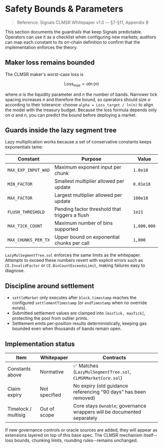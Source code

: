 # Safety Bounds & Parameters

> Reference: Signals CLMSR Whitepaper v1.0 -- §7-§11, Appendix B

This section documents the guardrails that keep Signals predictable. Operators can use it as a checklist when configuring new markets; auditors can map each constant to its on-chain definition to confirm that the implementation enforces the theory.

## Maker loss remains bounded

The CLMSR maker's worst-case loss is

$$
\text{Loss}_{\max} = \alpha \ln(n)
$$

where $\alpha$ is the liquidity parameter and $n$ the number of bands. Narrower tick spacing increases $n$ and therefore the bound, so operators should size $\alpha$ according to their tolerance: choose `alpha = Loss_target / ln(n)` to align the model with the treasury budget. Because the loss formula depends only on $\alpha$ and $n$, you can predict the bound before deploying a market.

## Guards inside the lazy segment tree

Lazy multiplication works because a set of conservative constants keeps exponentials tame:

| Constant | Purpose | Value |
| --- | --- | --- |
| `MAX_EXP_INPUT_WAD` | Maximum exponent input per chunk | `1.0e18` |
| `MIN_FACTOR` | Smallest multiplier allowed per update | `0.01e18` |
| `MAX_FACTOR` | Largest multiplier allowed per update | `100e18` |
| `FLUSH_THRESHOLD` | Pending factor threshold that triggers a flush | `1e21` |
| `MAX_TICK_COUNT` | Maximum number of bins supported | `1,000,000` |
| `MAX_CHUNKS_PER_TX` | Upper bound on exponential chunks per call | `1,000` |

`LazyMulSegmentTree.sol` enforces the same limits as the whitepaper. Attempts to exceed these numbers revert with explicit errors such as `CE.InvalidFactor` or `CE.BinCountExceedsLimit`, making failures easy to diagnose.

## Discipline around settlement

- `settleMarket` only executes after `block.timestamp` reaches the configured `settlementTimestamp` (or `endTimestamp` when no override exists).
- Submitted settlement values are clamped into `[minTick, maxTick]`, protecting the pool from outlier prints.
- Settlement emits per-position results deterministically, keeping gas bounded even when thousands of bands remain open.

## Implementation status

| Item | Whitepaper | Contracts |
| --- | --- | --- |
| Constants above | Normative | ✅ Matches (`LazyMulSegmentTree.sol`, `CLMSRMarketCore.sol`) |
| Claim expiry | Not specified | No expiry (old guidance referencing “90 days” has been removed) |
| Timelock / multisig | Out of scope | Core stays `Ownable`; governance wrappers will be documented separately |

If new governance controls or oracle sources are added, they will appear as extensions layered on top of this base spec. The CLMSR mechanism itself--loss bounds, chunking limits, rounding rules--remains unchanged.
